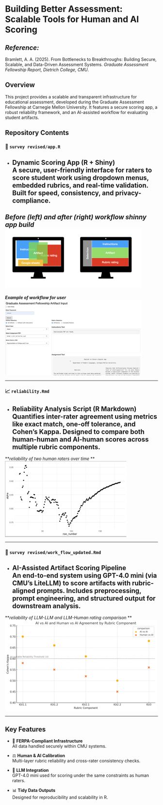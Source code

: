 # Building Better Assessment: Scalable Tools for Human and AI Scoring

## *Reference:*
Bramlett, A. A. (2025). From Bottlenecks to Breakthroughs: Building Secure, Scalable, and Data-Driven Assessment Systems. *Graduate Assessment Fellowship Report, Dietrich College, CMU*.

## Overview
This project provides a scalable and transparent infrastructure for educational assessment, developed during the Graduate Assessment Fellowship at Carnegie Mellon University. It features a secure scoring app, a robust reliability framework, and an AI-assisted workflow for evaluating student artifacts.

## Repository Contents

### 🧩 `survey revised/app.R`
- **Dynamic Scoring App (R + Shiny)**  
  A secure, user-friendly interface for raters to score student work using dropdown menus, embedded rubrics, and real-time validation. Built for speed, consistency, and privacy-compliance.
  ---
***Before (left) and after (right) workflow shinny app build***
  <img src="figures/rating_app.png" alt="Shiny App Interface solution" width="450">
  ---
***Example of workflow for user*** 
  <img src="figures/rubric_scoring.png" alt="Shiny App Interface" width="450">

---

### 📈 `reliability.Rmd`
- **Reliability Analysis Script (R Markdown)**  
  Quantifies inter-rater agreement using metrics like exact match, one-off tolerance, and Cohen’s Kappa. Designed to compare both human-human and AI-human scores across multiple rubric components.
  ---
***reliability of two human raters over time* **
  <img src="figures/overal_reliability.png" alt="Reliability Output" width="400">

---

### 🧠 `survey revised/work_flow_updated.Rmd`
- **AI-Assisted Artifact Scoring Pipeline**  
  An end-to-end system using GPT-4.0 mini (via CMU’s LiteLLM) to score artifacts with rubric-aligned prompts. Includes preprocessing, prompt engineering, and structured output for downstream analysis.
  ---
***reliability of LLM-LLM and LLM-Human rating comparison* **
  <img src="figures/AI vs AI and Human vs AI Agreement by Rubric Component.png" alt="AI Scoring Workflow" width="500">

---

## Key Features
- 🔐 **FERPA-Compliant Infrastructure**  
  All data handled securely within CMU systems.

- ⚖️ **Human & AI Calibration**  
  Multi-layer rubric reliability and cross-rater consistency checks.

- 🤖 **LLM Integration**  
  GPT-4.0 mini used for scoring under the same constraints as human raters.

- 📊 **Tidy Data Outputs**  
  Designed for reproducibility and scalability in R.
